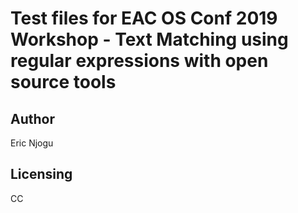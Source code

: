 # Test files for EAC OS Conf 2019 Workshop - Text Matching using regular expressions with open source tools

## Author
Eric Njogu

## Licensing
CC
